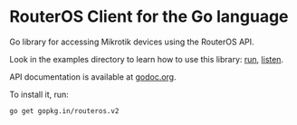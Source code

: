 # RouterOS Client for the Go language

Go library for accessing Mikrotik devices using the RouterOS API.

Look in the examples directory to learn how to use this library:
[run](examples/run/main.go),
[listen](examples/listen/main.go).

API documentation is available at [godoc.org](http://godoc.org/gopkg.in/routeros.v2).

To install it, run:

    go get gopkg.in/routeros.v2
